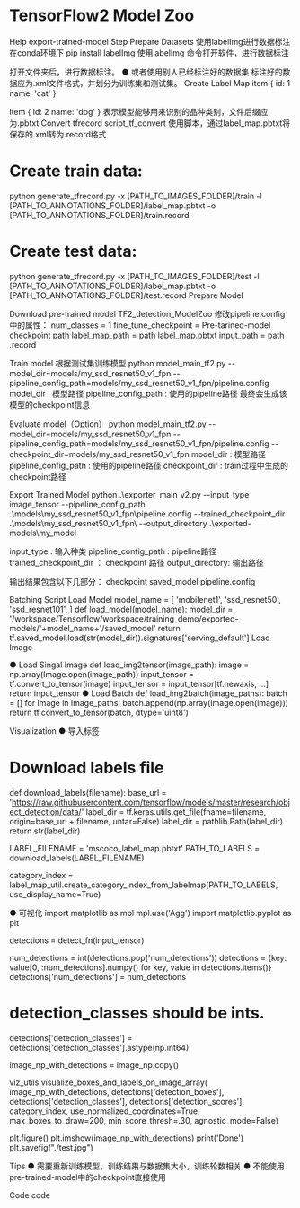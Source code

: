 # TensorFlow2 Model Zoo


 Help
export-trained-model
Step
Prepare Datasets
使用labelImg进行数据标注
在conda环境下 pip install labelImg
使用labelImg 命令打开软件，进行数据标注

打开文件夹后，进行数据标注。
● 或者使用别人已经标注好的数据集
标注好的数据应为.xml文件格式，并划分为训练集和测试集。
Create Label Map
item {
    id: 1
    name: 'cat'
}

item {
    id: 2
    name: 'dog'
}
表示模型能够用来识别的品种类别，文件后缀应为.pbtxt
Convert tfrecord
script_tf_convert
使用脚本，通过label_map.pbtxt将保存的.xml转为.record格式
# Create train data:
python generate_tfrecord.py -x [PATH_TO_IMAGES_FOLDER]/train -l [PATH_TO_ANNOTATIONS_FOLDER]/label_map.pbtxt -o [PATH_TO_ANNOTATIONS_FOLDER]/train.record

# Create test data:
python generate_tfrecord.py -x [PATH_TO_IMAGES_FOLDER]/test -l [PATH_TO_ANNOTATIONS_FOLDER]/label_map.pbtxt -o [PATH_TO_ANNOTATIONS_FOLDER]/test.record
Prepare Model

Download pre-trained model
TF2_detection_ModelZoo
修改pipeline.config中的属性：
num_classes = 1
fine_tune_checkpoint = Pre-tarined-model checkpoint path
label_map_path = path label_map.pbtxt
input_path = path .record

Train model
根据测试集训练模型
python model_main_tf2.py --model_dir=models/my_ssd_resnet50_v1_fpn --pipeline_config_path=models/my_ssd_resnet50_v1_fpn/pipeline.config
model_dir : 模型路径
pipeline_config_path : 使用的pipeline路径
最终会生成该模型的checkpoint信息

Evaluate model（Option）
python model_main_tf2.py --model_dir=models/my_ssd_resnet50_v1_fpn --pipeline_config_path=models/my_ssd_resnet50_v1_fpn/pipeline.config --checkpoint_dir=models/my_ssd_resnet50_v1_fpn
model_dir : 模型路径
pipeline_config_path : 使用的pipeline路径
checkpoint_dir : train过程中生成的checkpoint路径

Export Trained Model
python .\exporter_main_v2.py --input_type image_tensor --pipeline_config_path .\models\my_ssd_resnet50_v1_fpn\pipeline.config --trained_checkpoint_dir .\models\my_ssd_resnet50_v1_fpn\ --output_directory .\exported-models\my_model

input_type : 输入种类
pipeline_config_path :  pipeline路径
trained_checkpoint_dir ： checkpoint 路径
output_directory: 输出路径

输出结果包含以下几部分：
checkpoint 
saved_model
pipeline.config

Batching Script
Load Model
model_name = [
        'mobilenet1',
        'ssd_resnet50',
        'ssd_resnet101',
    ]
def load_model(model_name):
    model_dir = '/workspace/Tensorflow/workspace/training_demo/exported-models/'+model_name+'/saved_model'
    return tf.saved_model.load(str(model_dir)).signatures['serving_default']
Load Image

● Load Singal Image
def load_img2tensor(image_path):
    image = np.array(Image.open(image_path))
    input_tensor = tf.convert_to_tensor(image)
    input_tensor = input_tensor[tf.newaxis, ...]
    return input_tensor
● Load Batch
def load_img2batch(image_paths):
    batch = []
    for image in image_paths:
        batch.append(np.array(Image.open(image)))
    return tf.convert_to_tensor(batch, dtype='uint8')

Visualization
● 导入标签
# Download labels file
def download_labels(filename):
    base_url = 'https://raw.githubusercontent.com/tensorflow/models/master/research/object_detection/data/'
    label_dir = tf.keras.utils.get_file(fname=filename,
                                        origin=base_url + filename,
                                        untar=False)
    label_dir = pathlib.Path(label_dir)
    return str(label_dir)

LABEL_FILENAME = 'mscoco_label_map.pbtxt'
PATH_TO_LABELS = download_labels(LABEL_FILENAME)

category_index = label_map_util.create_category_index_from_labelmap(PATH_TO_LABELS,
                                                                    use_display_name=True)

● 可视化
import matplotlib as mpl
mpl.use('Agg')
import matplotlib.pyplot as plt


detections = detect_fn(input_tensor)

num_detections = int(detections.pop('num_detections'))
detections = {key: value[0, :num_detections].numpy()
               for key, value in detections.items()}
detections['num_detections'] = num_detections


# detection_classes should be ints.
detections['detection_classes'] = detections['detection_classes'].astype(np.int64)


image_np_with_detections = image_np.copy()


viz_utils.visualize_boxes_and_labels_on_image_array(
      image_np_with_detections,
      detections['detection_boxes'],
      detections['detection_classes'],
      detections['detection_scores'],
      category_index,
      use_normalized_coordinates=True,
      max_boxes_to_draw=200,
      min_score_thresh=.30,
      agnostic_mode=False)


plt.figure()
plt.imshow(image_np_with_detections)
print('Done')
plt.savefig("./test.jpg")

Tips
● 需要重新训练模型，训练结果与数据集大小，训练轮数相关
● 不能使用pre-trained-model中的checkpoint直接使用

Code
code
